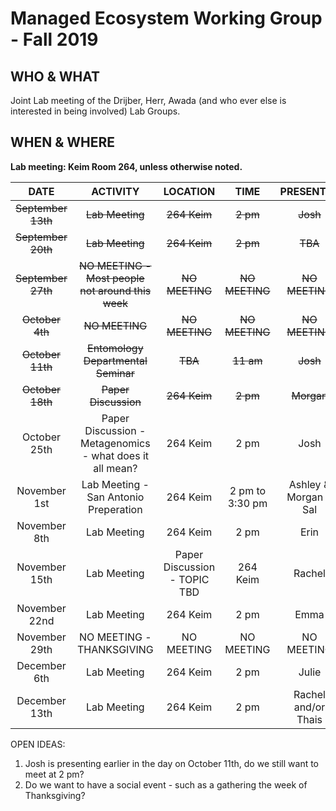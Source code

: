 # Managed Ecosystem Working Group - Fall 2019

## WHO & WHAT
Joint Lab meeting of the Drijber, Herr, Awada (and who ever else is interested in being involved) Lab Groups.

## WHEN & WHERE
__Lab meeting: Keim Room 264, unless otherwise noted.__

**DATE** | **ACTIVITY** | **LOCATION** | **TIME** | **PRESENTER**
:-----:|:-----:|:-----:|:-----:|:-----:
~~September 13th~~ | ~~Lab Meeting~~ | ~~264 Keim~~ | ~~2 pm~~ | ~~Josh~~
~~September 20th~~ | ~~Lab Meeting~~ | ~~264 Keim~~ | ~~2 pm~~ | ~~TBA~~
~~September 27th~~ | ~~NO MEETING - Most people not around this week~~ | ~~NO MEETING~~ | ~~NO MEETING~~ | ~~NO MEETING~~
~~October 4th~~ | ~~NO MEETING~~ | ~~NO MEETING~~ | ~~NO MEETING~~ | ~~NO MEETING~~
~~October 11th~~ | ~~Entomology Departmental Seminar~~ | ~~TBA~~ | ~~11 am~~ | ~~Josh~~
~~October 18th~~ | ~~Paper Discussion~~ | ~~264 Keim~~ | ~~2 pm~~ | ~~Morgan~~
October 25th | Paper Discussion - Metagenomics - what does it all mean? | 264 Keim | 2 pm | Josh
November 1st | Lab Meeting - San Antonio Preperation | 264 Keim | 2 pm to 3:30 pm | Ashley & Morgan & Sal
November 8th | Lab Meeting | 264 Keim | 2 pm | Erin
November 15th | Lab Meeting | Paper Discussion - TOPIC TBD | 264 Keim | Rachel
November 22nd | Lab Meeting | 264 Keim | 2 pm | Emma
November 29th | NO MEETING - THANKSGIVING | NO MEETING | NO MEETING | NO MEETING
December 6th | Lab Meeting | 264 Keim | 2 pm | Julie
December 13th | Lab Meeting | 264 Keim | 2 pm | Rachel and/or Thais

OPEN IDEAS:

1. Josh is presenting earlier in the day on October 11th, do we still want to meet at 2 pm? 
2. Do we want to have a social event - such as a gathering the week of Thanksgiving?